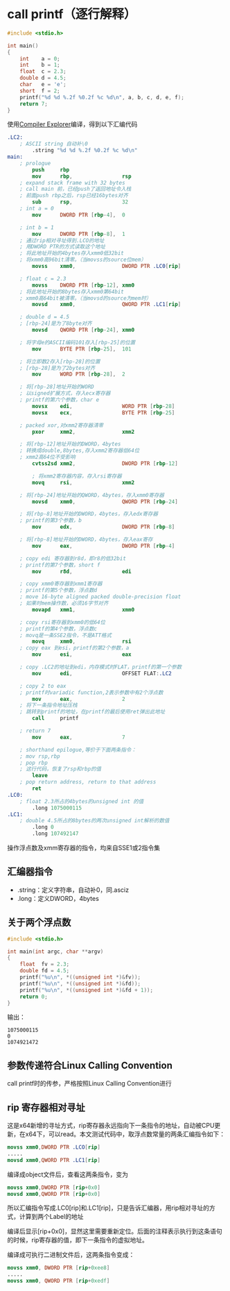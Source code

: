 # call printf（逐行解释）

```c
#include <stdio.h>

int main()
{
    int    a = 0;
    int    b = 1;
    float  c = 2.3;
    double d = 4.5;
    char   e = 'e';
    short  f = 2;
    printf("%d %d %.2f %0.2f %c %d\n", a, b, c, d, e, f);
    return 7;
}
```

使用[Compiler Explorer](https://godbolt.org/)编译，得到以下汇编代码

```nasm
.LC2:
	; ASCII string 自动补\0
        .string "%d %d %.2f %0.2f %c %d\n"
main:
	; prologue
        push     rbp
        mov      rbp,                rsp
	; expand stack frame with 32 bytes
	; call main 前，已经push了返回地址令入栈
	; 前面push rbp之后，rsp已经16bytes对齐
        sub      rsp,                32
	; int a = 0
        mov      DWORD PTR [rbp-4],  0

	; int b = 1
        mov      DWORD PTR [rbp-8],  1
	; 通过rip相对寻址得到.LCO的地址
	; 用DWORD PTR的方式读取这个地址
	; 将此地址开始的4bytes存入xmm0低32bit
	; 将xmm0高96bit清零。（当movss的source位mem）
        movss    xmm0,               DWORD PTR .LC0[rip]

	; float c = 2.3
        movss    DWORD PTR [rbp-12], xmm0
	; 将此地址开始的8bytes存入xmm0第64bit
	; xmm0高64bit被清零。（当movsd的source为mem时）
        movsd    xmm0,               QWORD PTR .LC1[rip]

	; double d = 4.5
	; [rbp-24]是为了8byte对齐
        movsd    QWORD PTR [rbp-24], xmm0

	; 将字母e的ASCII编码101存入[rbp-25]的位置
        mov      BYTE PTR [rbp-25],  101

	; 将立即数2存入[rbp-28]的位置
	; [rbp-28]是为了2bytes对齐
        mov      WORD PTR [rbp-28],  2

	; 将[rbp-28]地址开始的WORD
	; 以signed扩展方式，存入ecx寄存器
	; printf的第六个参数，char e
        movsx    edi,                WORD PTR [rbp-28]
        movsx    ecx,                BYTE PTR [rbp-25]

	; packed xor,对xmm2寄存器清零
        pxor     xmm2,               xmm2

	; 将[rbp-12]地址开始的DWORD，4bytes
	; 转换成double,8bytes,存入xmm2寄存器低64位
	; xmm2高64位不受影响
        cvtss2sd xmm2,               DWORD PTR [rbp-12]

        ; 将xmm2寄存器内容，存入rsi寄存器
        movq     rsi,                xmm2

	; 将[rbp-24]地址开始的QWORD，4bytes，存入xmm0寄存器
        movsd    xmm0,               QWORD PTR [rbp-24]

	; 将[rbp-8]地址开始的DWORD，4bytes，存入edx寄存器
	; printf的第3个参数，b
        mov      edx,                DWORD PTR [rbp-8]

	; 将[rbp-8]地址开始的DWORD，4bytes，存入eax寄存
        mov      eax,                DWORD PTR [rbp-4]

	; copy edi 寄存器到r8d，即r8的低32bit
	; printf的第7个参数，short f
        mov      r8d,                edi

	; copy xmm0寄存器到xmm1寄存器
	; printf的第5个参数，浮点数d
	; move 16-byte aligned packed double-precision float
	; 如果时mem操作数，必须16字节对齐
        movapd   xmm1,               xmm0

	; copy rsi寄存器到xmm0的低64位
	; printf的第4个参数，浮点数c
	; movq是一条SSE2指令，不是ATT格式
        movq     xmm0,               rsi
	; copy eax 到esi，printf的第2个参数，a
        mov      esi,                eax

	; copy .LC2的地址到edi，内存模式时FLAT，printf的第一个参数
        mov      edi,                OFFSET FLAT:.LC2

	; copy 2 to eax
	; printf时variadic function,2表示参数中有2个浮点数
        mov      eax,                2
	; 将下一条指令地址压栈
	; 跳转到printf的地址，在printf的最后使用ret弹出此地址
        call     printf

	; return 7
        mov      eax,                7

	; shorthand epilogue,等价于下面两条指令：
	; mov rsp,rbp
	; pop rbp
	; 这行代码，恢复了rsp和rbp的值
        leave
	; pop return address, return to that address
        ret
.LC0:
	; float 2.3所占的4bytes的unsigned int 的值
        .long 1075000115
.LC1:
	; double 4.5所占的8bytes的两次unsigned int解析的数值
        .long 0
        .long 107492147
```

操作浮点数及xmm寄存器的指令，均来自SSE1或2指令集

## 汇编器指令

* .string：定义字符串，自动补0，同.asciz
* .long：定义DWORD，4bytes

## 关于两个浮点数

```c
#include <stdio.h>

int main(int argc, char **argv)
{
    float  fv = 2.3;
    double fd = 4.5;
    printf("%u\n", *((unsigned int *)&fv));
    printf("%u\n", *((unsigned int *)&fd));
    printf("%u\n", *((unsigned int *)&fd + 1));
    return 0;
}
```

输出：

```
1075000115
0
1074921472
```

## 参数传递符合Linux Calling Convention

call printf时的传参，严格按照Linux Calling Convention进行

## rip 寄存器相对寻址

这是x64新增的寻址方式，rip寄存器永远指向下一条指令的地址，自动被CPU更新，在x64下，可以read。本文测试代码中，取浮点数常量的两条汇编指令如下：

```nasm
movss xmm0,DWORD PTR .LCO[rip]
.....
movsd xmm0,QWORD PTR .LC1[rip]
```

编译成object文件后，查看这两条指令，变为

```nasm
movss xmm0,DWORD PTR [rip+0x0]
movsd xmm0,QWORD PTR [rip+0x0]
```

所以汇编指令写成.LC0[rip]和.LC1[rip]，只是告诉汇编器，用rip相对寻址的方式，计算到两个Label的地址

编译后显示[rip+0x0]，显然这里需要重新定位。后面的注释表示执行到这条语句的时候，rip寄存器的值，即下一条指令的虚拟地址。

编译成可执行二进制文件后，这两条指令变成：

```nasm
movss xmm0, DWORD PTR [rip+0xee8]
.....
movss xmm0, QWORD PTR [rip+0xedf]
```
